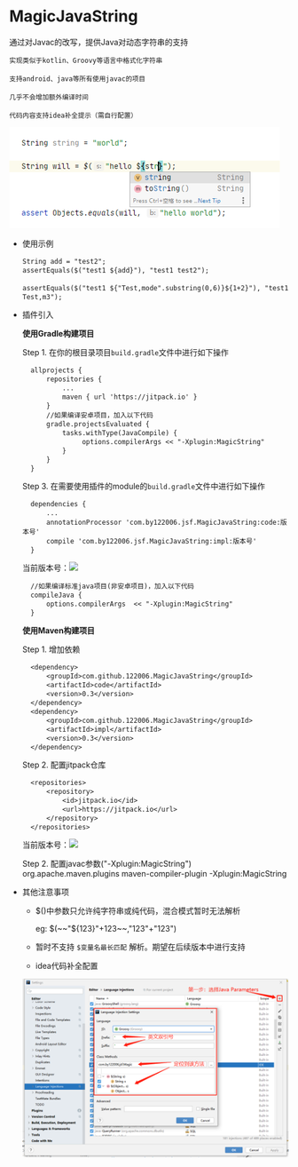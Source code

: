 # MagicJavaString 
通过对Javac的改写，提供Java对动态字符串的支持

    实现类似于kotlin、Groovy等语言中格式化字符串
    
    支持android、java等所有使用javac的项目
    
    几乎不会增加额外编译时间
    
    代码内容支持idea补全提示（需自行配置）
    
    
 ![avatar](https://github.com/122006/MagicJavaString/blob/master/others/input.png)


 

* 使用示例
         
      String add = "test2";
      assertEquals($("test1 ${add}"), "test1 test2");
      
      assertEquals($("test1 ${"Test,mode".substring(0,6)}${1+2}"), "test1 Test,m3");
          
* 插件引入

    **使用Gradle构建项目**

    Step 1. 在你的根目录项目`build.gradle`文件中进行如下操作

	    allprojects {
		    repositories {
		    	...
		    	maven { url 'https://jitpack.io' }
		    }
		    //如果编译安卓项目，加入以下代码
		    gradle.projectsEvaluated {
                tasks.withType(JavaCompile) {
                     options.compilerArgs << "-Xplugin:MagicString"
                }
            }
	    }

    Step 3. 在需要使用插件的module的`build.gradle`文件中进行如下操作

	    dependencies {
	        ...
	        annotationProcessor 'com.by122006.jsf.MagicJavaString:code:版本号'
            compile 'com.by122006.jsf.MagicJavaString:impl:版本号'
	    }

    当前版本号：[![](https://jitpack.io/v/122006/MagicJavaString.svg)](https://jitpack.io/#122006/ASM_SmartRunPluginImp)
	    
	    //如果编译标准java项目(非安卓项目)，加入以下代码
	    compileJava {
            options.compilerArgs  << "-Xplugin:MagicString"
        }
        
    **使用Maven构建项目**
    
    Step 1. 增加依赖

	    <dependency>
            <groupId>com.github.122006.MagicJavaString</groupId>
            <artifactId>code</artifactId>
            <version>0.3</version>
        </dependency>
        <dependency>
            <groupId>com.github.122006.MagicJavaString</groupId>
            <artifactId>impl</artifactId>
            <version>0.3</version>
        </dependency>
        
    Step 2. 配置jitpack仓库

	    <repositories>
        	<repository>
        	    <id>jitpack.io</id>
        	    <url>https://jitpack.io</url>
        	</repository>
        </repositories>
    当前版本号：[![](https://jitpack.io/v/122006/MagicJavaString.svg)](https://jitpack.io/#122006/ASM_SmartRunPluginImp)
	    
    Step 2. 配置javac参数("-Xplugin:MagicString")
        <plugin>
          <groupId>org.apache.maven.plugins</groupId>
          <artifactId>maven-compiler-plugin</artifactId>
          <configuration>
            <compilerArgs>
              <arg>-Xplugin:MagicString</arg>
            </compilerArgs>
          </configuration>
        </plugin>
        
        
* 其他注意事项

   * $()中参数只允许纯字符串或纯代码，混合模式暂时无法解析 
            
        eg: $(~~"${123}"+123~~,"123"+"123")
        
   * 暂时不支持 `$变量名最长匹配` 解析。期望在后续版本中进行支持
   
   * idea代码补全配置 
   
   ![avatar](https://github.com/122006/MagicJavaString/blob/master/others/languageinjection.png)
   
